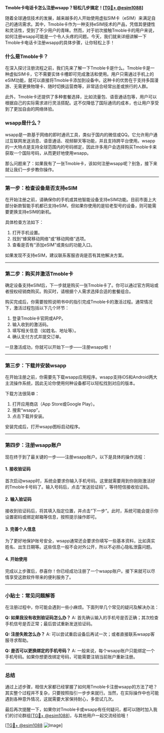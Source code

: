 **Tmoble卡电话卡怎么注册wsapp？轻松几步搞定！[[TG💪+ @esim1088](https://t.me/s/esim1088)]**

随着全球通信技术的发展，越来越多的人开始使用虚拟SIM卡（eSIM）来满足自己的通讯需求。其中，Tmobile卡作为一种支持eSIM技术的产品，凭借其便捷性和灵活性，受到了不少用户的青睐。然而，对于初次接触Tmoble卡的用户来说，如何注册wsapp可能是一个令人头疼的问题。今天，我们就来详细讲解一下Tmoble卡电话卡注册wsapp的具体步骤，让你轻松上手！

### 什么是Tmoble卡？

在深入探讨注册流程之前，我们先来了解一下Tmoble卡是什么。Tmoble卡是一种虚拟SIM卡，它不需要实体卡槽即可完成激活和使用。用户只需通过手机上的eSIM功能，就可以直接将Tmoble卡添加到设备中。这种卡的优势在于支持多国漫游、无需更换物理卡、随时切换运营商等，非常适合经常出差或旅行的人群。

此外，Tmoble卡还提供了多种套餐选择，比如流量包、语音通话包等，用户可以根据自己的实际需求进行灵活搭配。这不仅降低了国际通讯的成本，也让用户享受到了更加自由的网络体验。

### wsapp是什么？

wsapp是一款基于网络的即时通讯工具，类似于国内的微信或QQ。它允许用户通过互联网发送消息、语音通话、视频聊天等功能，并且支持跨平台使用。wsapp的一大特点是支持全球范围内的号码绑定，因此许多用户会选择购买Tmoble卡来获取一个国际号码，从而更好地使用wsapp。

那么问题来了：如果我有了一张Tmoble卡，该如何注册wsapp呢？别急，接下来就让我们一步步教你操作。

---

### 第一步：检查设备是否支持eSIM

在开始注册之前，请确保你的手机或其他智能设备支持eSIM功能。目前市面上大部分新款智能手机都已支持eSIM，但如果你使用的是较老型号的设备，则可能需要更换支持eSIM的新机。

具体检查方法如下：
1. 打开手机设置。
2. 找到“蜂窝移动网络”或“移动网络”选项。
3. 查看是否有“添加eSIM”或类似的功能入口。

如果发现不支持eSIM，建议联系客服咨询是否有其他解决方案。

---

### 第二步：购买并激活Tmoble卡

确定设备支持eSIM后，下一步就是购买一张Tmoble卡了。你可以通过官方网站或者授权经销商购买。购买时，请根据个人需求选择合适的套餐组合。

购买完成后，你需要按照说明书中的指引完成Tmoble卡的激活过程。通常情况下，激活过程包括以下几个环节：
1. 登录Tmoble卡官网或APP。
2. 输入收到的激活码。
3. 填写相关信息（如姓名、地址等）。
4. 确认支付方式并提交订单。

一旦激活成功，你就可以开始下一步——注册wsapp啦！

---

### 第三步：下载并安装wsapp

在开始注册之前，你需要先下载wsapp应用程序。wsapp支持iOS和Android两大主流操作系统，因此无论你使用何种设备都可以轻松找到对应的版本。

下载方法很简单：
1. 打开应用商店（App Store或Google Play）。
2. 搜索“wsapp”。
3. 点击下载并安装。

安装完成后，打开wsapp图标启动程序。

---

### 第四步：注册wsapp账户

现在终于到了最关键的一步——注册wsapp账户。以下是具体的操作流程：

#### 1. 接收验证码
首次启动wsapp时，系统会要求你输入手机号码。这里就需要用到你刚刚激活好的Tmoble卡号码了。输入号码后，点击“发送验证码”，等待短信接收验证码。

#### 2. 输入验证码
接收到验证码后，将其填入指定位置，并点击“下一步”。此时，系统可能会提示你设置密码或绑定邮箱等信息，按照提示操作即可。

#### 3. 完善个人信息
为了更好地保护账号安全，wsapp通常还会要求你填写一些基本资料，比如真实姓名、出生日期等。这些信息一般不会对外公开，所以不必担心隐私泄露问题。

#### 4. 开始使用
完成以上步骤后，恭喜你！你已经成功注册了一个wsapp账户。接下来就可以尽情享受这款软件带来的便利服务了。

---

### 小贴士：常见问题解答

在注册过程中，你可能会遇到一些小麻烦。下面列举几个常见的疑问及解决办法：

**Q: 如果我没有收到验证码怎么办？**
A: 首先确认输入的手机号是否正确；其次检查手机信号是否正常；最后尝试重新发送验证码。

**Q: 注册失败怎么办？**
A: 可以尝试重启设备后再试一次；或者直接联系wsapp客服寻求帮助。

**Q: 是否可以更换绑定的手机号码？**
A: 一般来说，每个wsapp账户只能绑定一个手机号码。如果你想更改绑定号码，可能需要注销当前账户重新注册。

---

### 总结

通过上述步骤，相信大家都已经掌握了如何用Tmoble卡注册wsapp的方法了吧？其实整个过程并不复杂，只要按照指引一步步来就行。当然，在实际操作中也可能遇到各种意外情况，这就需要大家保持耐心，多尝试几次。

最后再次提醒一下，如果你对Tmoble卡或wsapp有任何疑问，都可以随时加入我们的讨论群组[[TG💪+ @esim1088](https://t.me/s/esim1088)]，与其他用户一起交流经验哦！

[[TG💪+ @esim1088](https://t.me/s/esim1088) ![Image](https://i.postimg.cc/4NQfJmqS/Snipaste-2025-05-13-00-14-12.png)]